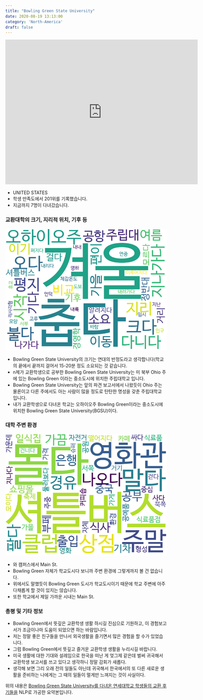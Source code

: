 ```yaml
---
title: "Bowling Green State University"
date: 2020-08-19 13:13:00
category: 'North-America'
draft: false
---
```


<iframe
width="600"
height="450"
frameborder="0" style="border:0"
src="https://www.google.com/maps/embed/v1/place?key=AIzaSyC9e1AME-pVmWC4hBpFdu5S4dKzyepa3HQ&q=Bowling+Green+State+University&center=41.3797788,-83.6300826&zoom=14" allowfullscreen>
</iframe>

* UNITED STATES
* 학생 만족도에서 201위를 기록했습니다.
* 지금까지 7명이 다녀갔습니다. 

### 교환대학의 크기, 지리적 위치, 기후 등

![gen_info-WordCloud](../univ_wordclouds_okt/gen_info/US000015_gen_info_okt.png)

* Bowling Green State University의 크기는 연대의 반정도라고 생각합니다(학교의 끝에서 끝까지 걸어서 15-20분 정도 소요되는 것 같습니다.
* n제가 교환학생으로 공부한 Bowling Green State University는 미 북부 Ohio 주에 있는 Bowling Green 이라는 중소도시에 위치한 주립대학교 입니다.
* Bowling Green State University는 앞의 파견 보고서에서 나왔듯이 Ohio 주는 물론이고 다른 주에서도 아는 사람이 많을 정도로 탄탄한 명성을 갖춘 주립대학교 입니다.
* 내가 교환학생으로 다녀온 학교는 오하이오주 Bowling Green이라는 중소도시에 위치한 Bowling Green State University(BGSU)이다.


### 대학 주변 환경

![env_info-WordCloud](../univ_wordclouds_okt/env_info/US000015_env_info_okt.png)

* 와 캠퍼스에서 Main St.
* Bowling Green 자체가 학교도시다 보니까 주변 환경에 그렇게까지 볼 건 없습니다.
* 위에서도 말했듯이 Bowling Green 도시가 학교도시이기 때문에 학교 주변에 아주 다채롭게 할 것이 있지는 않습니다.
* 또한 학교에서 제일 가까운 시내는 Main St.


### 총평 및 기타 정보 
* Bowling Green에서 뜻깊은 교환학생 생활 하시길 진심으로 기원하고, 이 경험보고서가 조금이나마 도움이 되었으면 하는 바람입니다.
* 저는 정말 좋은 친구들을 만나서 외국생활을 즐기면서 많은 경험을 할 수가 있었습니다.
* 그럼 Bowling Green에서 뜻깊고 즐거운 교환학생 생활을 누리시길 바랍니다.
* 미국 생활에 대한 기대와 설레임으로 한국을 떠난 게 엊그제 같은데 벌써 귀국해서 교환학생 보고서를 쓰고 있다고 생각하니 정말 감회가 새롭다.
* 생각해 보면 그리 오래 전의 일들도 아닌데 귀국해서 한국에서의 또 다른 새로운 생활을 준비하는 나에게는 그 때의 일들이 멀게만 느껴지는 것이 사실이다.


위의 내용은 [Bowling Green State University를 다녀온 연세대학교 학생들의 교환 후기들을](http://oia.yonsei.ac.kr/partner/expReport.asp?ucode=US000015&bgbn=A) NLP로 가공한 요약본입니다. 
